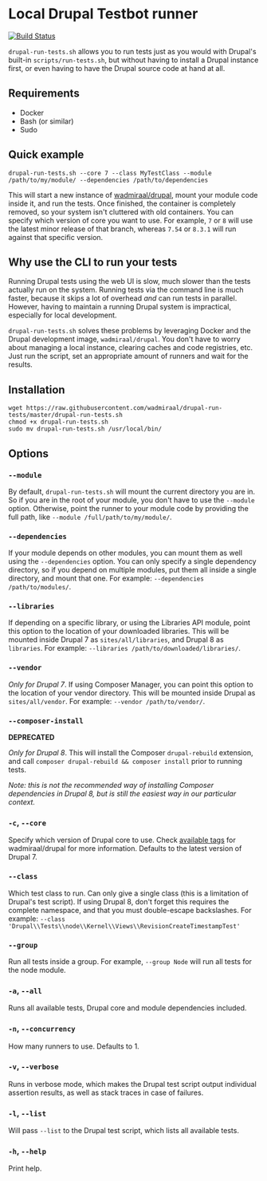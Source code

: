 Local Drupal Testbot runner
===========================

[![Build Status](https://travis-ci.org/wadmiraal/drupal-run-tests.svg?branch=master)](https://travis-ci.org/wadmiraal/drupal-run-tests)

`drupal-run-tests.sh` allows you to run tests just as you would with Drupal's built-in `scripts/run-tests.sh`, but without having to install a Drupal instance first, or even having to have the Drupal source code at hand at all.

Requirements
------------

* Docker
* Bash (or similar)
* Sudo

Quick example
-------------

    drupal-run-tests.sh --core 7 --class MyTestClass --module /path/to/my/module/ --dependencies /path/to/dependencies

This will start a new instance of [wadmiraal/drupal](https://hub.docker.com/r/wadmiraal/drupal/), mount your module code inside it, and run the tests. Once finished, the container is completely removed, so your system isn't cluttered with old containers. You can specify which version of core you want to use. For example, `7` or `8` will use the latest minor release of that branch, whereas `7.54` or `8.3.1` will run against that specific version.

Why use the CLI to run your tests
---------------------------------

Running Drupal tests using the web UI is slow, much slower than the tests actually run on the system. Running tests via the command line is much faster, because it skips a lot of overhead *and* can run tests in parallel. However, having to maintain a running Drupal system is impractical, especially for local development.

`drupal-run-tests.sh` solves these problems by leveraging Docker and the Drupal development image, `wadmiraal/drupal`. You don't have to worry about managing a local instance, clearing caches and code registries, etc. Just run the script, set an appropriate amount of runners and wait for the results.

Installation
------------

    wget https://raw.githubusercontent.com/wadmiraal/drupal-run-tests/master/drupal-run-tests.sh
    chmod +x drupal-run-tests.sh
    sudo mv drupal-run-tests.sh /usr/local/bin/

Options
-------

### `--module`

By default, `drupal-run-tests.sh` will mount the current directory you are in. So if you are in the root of your module, you don't have to use the `--module` option. Otherwise, point the runner to your module code by providing the full path, like `--module /full/path/to/my/module/`.

### `--dependencies`

If your module depends on other modules, you can mount them as well using the `--dependencies` option. You can only specify a single dependency directory, so if you depend on multiple modules, put them all inside a single directory, and mount that one. For example: `--dependencies /path/to/modules/`.

### `--libraries`

If depending on a specific library, or using the Libraries API module, point this option to the location of your downloaded libraries. This will be mounted inside Drupal 7 as `sites/all/libraries`, and Drupal 8 as `libraries`. For example: `--libraries /path/to/downloaded/libraries/`.

### `--vendor`

*Only for Drupal 7*. If using Composer Manager, you can point this option to the location of your vendor directory. This will be mounted inside Drupal as `sites/all/vendor`. For example: `--vendor /path/to/vendor/`.

### `--composer-install`

**DEPRECATED**

*Only for Drupal 8*. This will install the Composer `drupal-rebuild` extension, and call `composer drupal-rebuild && composer install` prior to running tests.

*Note: this is not the recommended way of installing Composer dependencies in Drupal 8, but is still the easiest way in our particular context.*

### `-c`, `--core`

Specify which version of Drupal core to use. Check [available tags](https://hub.docker.com/r/wadmiraal/drupal/tags/) for wadmiraal/drupal for more information. Defaults to the latest version of Drupal 7.

### `--class`

Which test class to run. Can only give a single class (this is a limitation of Drupal's test script). If using Drupal 8, don't forget this requires the complete namespace, and that you must double-escape backslashes. For example: `--class 'Drupal\\Tests\\node\\Kernel\\Views\\RevisionCreateTimestampTest'`

### `--group`

Run all tests inside a group. For example, `--group Node` will run all tests for the node module.

### `-a`, `--all`

Runs all available tests, Drupal core and module dependencies included.

### `-n`, `--concurrency`

How many runners to use. Defaults to 1.

### `-v`, `--verbose`

Runs in verbose mode, which makes the Drupal test script output individual assertion results, as well as stack traces in case of failures.

### `-l`, `--list`

Will pass `--list` to the Drupal test script, which lists all available tests.

### `-h`, `--help`

Print help.
